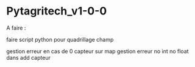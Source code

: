 # Pytagritech_v1-0-0


A faire :

faire script python pour quadrillage champ

gestion erreur en cas de 0 capteur sur map
gestion erreur no int no float dans add capteur
